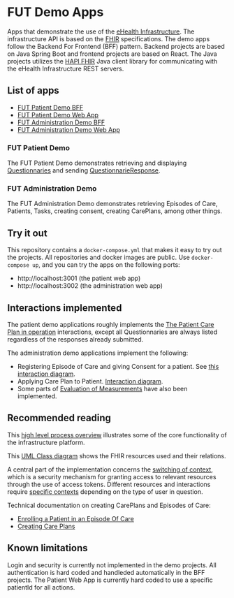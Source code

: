 # FUT Demo Apps
Apps that demonstrate the use of the [eHealth Infrastructure](https://ehealth-dk.atlassian.net/wiki/spaces/EDTW/overview). The infrastructure API is based on the [FHIR](https://fhir.org/) specifications. The demo apps follow the Backend For Frontend (BFF) pattern. Backend projects are based on Java Spring Boot and frontend projects are based on React. The Java projects utilizes the [HAPI FHIR](https://hapifhir.io/) Java client library for communicating with the eHealth Infrastructure REST servers.

## List of apps
- [FUT Patient Demo BFF](https://github.com/kvalitetsIT/fut-patient-bff)
- [FUT Patient Demo Web App](https://github.com/kvalitetsIT/fut-patient-web)
- [FUT Administration Demo BFF](https://github.com/kvalitetsIT/fut-medarbejder-bff)
- [FUT Administration Demo Web App](https://github.com/kvalitetsIT/fut-medarbejder-web)

### FUT Patient Demo
The FUT Patient Demo demonstrates retrieving and displaying [Questionnaries](https://www.hl7.org/fhir/questionnaire.html) and sending [QuestionnarieResponse](https://www.hl7.org/fhir/questionnaireresponse.html).

### FUT Administration Demo
The FUT Administration Demo demonstrates retrieving Episodes of Care, Patients, Tasks, creating consent, creating CarePlans, among other things.

## Try it out
This repository contains a `docker-compose.yml` that makes it easy to try out the projects. All repositories and docker images are public. Use `docker-compose up`, and you can try the apps on the following ports:
- http://localhost:3001 (the patient web app)
- http://localhost:3002 (the administration web app)

## Interactions implemented
The patient demo applications roughly implements the [The Patient Care Plan in operation](http://ehealth-documentation.s3-website-eu-west-1.amazonaws.com/latest-released/sparx/EARoot/EA6/EA3/EA2/EA560.png) interactions, except all Questionnaries are always listed regardless of the responses already submitted.

The administration demo applications implement the following:
- Registering Episode of Care and giving Consent for a patient. See [this interaction diagram](http://ehealth-documentation.s3-website-eu-west-1.amazonaws.com/latest-released/sparx/EARoot/EA6/EA3/EA3/EA576.png).
- Applying Care Plan to Patient. [Interaction diagram](http://ehealth-documentation.s3-website-eu-west-1.amazonaws.com/latest-released/sparx/EARoot/EA6/EA3/EA3/EA578.png).
- Some parts of [Evaluation of Measurements](http://ehealth-documentation.s3-website-eu-west-1.amazonaws.com/latest-released/sparx/EARoot/EA6/EA3/EA3/EA580.png) have also been implemented.

## Recommended reading
This [high level process overview](https://ehealth-dk.atlassian.net/wiki/spaces/EDTW/pages/280559617/High+Level+Business+Flow) illustrates some of the core functionality of the infrastructure platform.

This [UML Class diagram](http://ehealth-documentation.s3-website-eu-west-1.amazonaws.com/latest-released/sparx/EARoot/EA5/EA1/EA1/EA257.png) shows the FHIR resources used and their relations.

A central part of the implementation concerns the [switching of context](https://ehealth-dk.atlassian.net/wiki/spaces/EDTW/pages/270991361/Switching+Context), which is a security mechanism for granting access to relevant resources through the use of access tokens. Different resources and interactions require [specific contexts](https://ehealth-dk.atlassian.net/wiki/spaces/EDTW/pages/1695842461/Access+Control+in+eHealth+Services) depending on the type of user in question.

Technical documentation on creating CarePlans and Episodes of Care:
- [Enrolling a Patient in an Episode Of Care](https://ehealth-dk.atlassian.net/wiki/spaces/EDTW/pages/1662025729/Enrolling+a+Patient+in+an+Episode+Of+Care)
- [Creating Care Plans](https://ehealth-dk.atlassian.net/wiki/spaces/EDTW/pages/1661141027/Creating+Care+Plans)


## Known limitations
Login and security is currently not implemented in the demo projects. All authentication is hard coded and handleded automatically in the BFF projects. The Patient Web App is currently hard coded to use a specific patientId for all actions.



